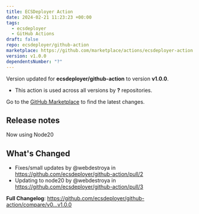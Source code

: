 ```yaml
---
title: ECSDeployer Action
date: 2024-02-21 11:23:23 +00:00
tags:
  - ecsdeployer
  - GitHub Actions
draft: false
repo: ecsdeployer/github-action
marketplace: https://github.com/marketplace/actions/ecsdeployer-action
version: v1.0.0
dependentsNumber: "?"
---
```



Version updated for **ecsdeployer/github-action** to version **v1.0.0**.
- This action is used across all versions by **?** repositories.

Go to the [GitHub Marketplace](https://github.com/marketplace/actions/ecsdeployer-action) to find the latest changes.

## Release notes

Now using Node20

## What's Changed
* Fixes/small updates by @webdestroya in https://github.com/ecsdeployer/github-action/pull/2
* Updating to node20 by @webdestroya in https://github.com/ecsdeployer/github-action/pull/3


**Full Changelog**: https://github.com/ecsdeployer/github-action/compare/v0...v1.0.0

